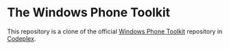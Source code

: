 The Windows Phone Toolkit
=========

This repository is a clone of the official [Windows Phone Toolkit][1] repository in [Codeplex][2].

[1]: https://phone.codeplex.com/
[2]: https://www.codeplex.com/